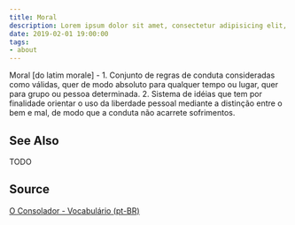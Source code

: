 ```yaml
---
title: Moral
description: Lorem ipsum dolor sit amet, consectetur adipisicing elit, sed do eiusmod tempor incididunt ut labore et dolore magna aliqua.  TODO
date: 2019-02-01 19:00:00
tags:
- about
---
```


Moral [do latim morale] - 1. Conjunto de regras de conduta consideradas como válidas, quer de modo absoluto para qualquer tempo ou lugar, quer para grupo ou pessoa determinada. 2. Sistema de idéias que tem por finalidade orientar o uso da liberdade pessoal mediante a distinção entre o bem e mal, de modo que a conduta não acarrete sofrimentos.

## See Also
TODO

## Source
[O Consolador - Vocabulário (pt-BR)](http://www.oconsolador.com.br/linkfixo/vocabulario/principal.html)
